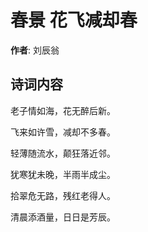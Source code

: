 # 春景 花飞减却春

**作者**: 刘辰翁

## 诗词内容

老子情如海，花无醉后新。

飞来如许雪，减却不多春。

轻薄随流水，颠狂落近邻。

犹寒犹未晚，半雨半成尘。

拾翠危无路，残红老得人。

清晨添酒量，日日是芳辰。

